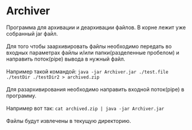 # Archiver

Программа для архивации и деархивации файлов.
В корне лежит уже собранный jar файл.<br />
<br />
Для того чтобы заархивировать файлы необходимо передать во входных параметрах файлы и/или папки(разделенные пробелом) и направить поток(pipe) вывода в нужный файл. <br />
<br />
Например такой командой: `java -jar Archiver.jar ./test.file ./testDir ./testDir2 > archived.zip` <br />
<br />
Для разархивирования необходимо направить входной поток(pipe) в программу.<br />
<br />
Например вот так: `cat archived.zip | java -jar Archiver.jar` <br />
<br />
Файлы будут извлечены в текущую директорию.
